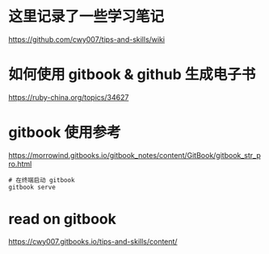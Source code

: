 # 这里记录了一些学习笔记
https://github.com/cwy007/tips-and-skills/wiki

# 如何使用 gitbook & github 生成电子书
https://ruby-china.org/topics/34627

# gitbook 使用参考
https://morrowind.gitbooks.io/gitbook_notes/content/GitBook/gitbook_str_pro.html

```
# 在终端启动 gitbook
gitbook serve
```
# read on gitbook
https://cwy007.gitbooks.io/tips-and-skills/content/
